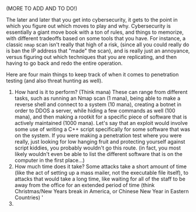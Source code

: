 (MORE TO ADD AND TO DO!)

The later and later that you get into cybersecurity, it gets to the point in which you figure out which moves to play and why. Cybersecurity is essentially a giant move book with a ton of rules, and things to memorize, with different tradeoffs based on some tools that you have. For instance, a classic `nmap` scan isn't really that high of a risk, (since all you could really do is ban the IP address that "made" the scan), and is really just an annoyance, versus figuring out which techniques that you are replicating, and then having to go back and redo the entire operation. 

Here are four main things to keep track of when it comes to penetration testing (and also threat hunting as well).

1. How hard is it to perform? (Think mana) These can range from different tasks, such as running an Nmap scan (1 mana), being able to make a reverse shell and connect to a system (10 mana), creating a botnet in order to DDOS a server, while hiding a few commands as well (100 mana), and then making a rootkit for a specific piece of software that is actively maintained (1000 mana). Let's say that an exploit would involve some use of writing a C++ script specifically for some software that was on the system. If you were making a penetration test where you were really, just looking for low hanging fruit and protecting yourself against script kiddies, you probably wouldn't go this route. (in fact, you most likely wouldn't even be able to list the different software that is on the computer in the first place...)
2. How much time does it take? Some attacks take a short amount of time (like the act of setting up a mass mailer, not the executable file itself), to attacks that would take a long time, like waiting for all of the staff to be away from the office for an extended period of time (think Christmas/New Years break in America, or Chinese New Year in Eastern Countries) '
3. 
